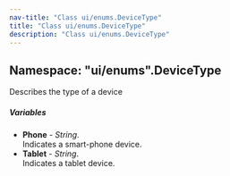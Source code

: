 ```yaml
---
nav-title: "Class ui/enums.DeviceType"
title: "Class ui/enums.DeviceType"
description: "Class ui/enums.DeviceType"
---
```

## Namespace: "ui/enums".DeviceType
Describes the type of a device

##### Variables
 - **Phone** - _String_.    
  Indicates a smart-phone device.
 - **Tablet** - _String_.    
  Indicates a tablet device.